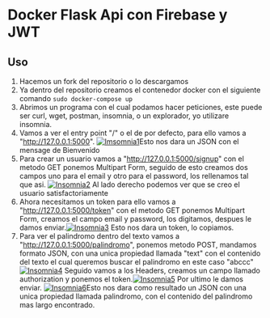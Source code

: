 # Docker Flask Api con Firebase y JWT
## Uso
1. Hacemos un fork del repositorio o lo descargamos
2. Ya dentro del repositorio creamos el contenedor docker con el siguiente comando
`sudo docker-compose up`
3. Abrimos un programa con el cual podamos hacer peticiones, este puede ser curl, wget, postman, insomnia, o un explorador, yo utilizare insomnia.
4. Vamos a ver el entry point "/" o el de por defecto, para ello vamos a "http://127.0.0.1:5000".
[![Imsomnia1](https://i.ibb.co/Zfn0Y0m/Imsonia1.png "Imsomnia1")](https://i.ibb.co/Zfn0Y0m/Imsonia1.png "Imsomnia1")Esto nos dara un JSON con el mensage de Bienvenido
5. Para crear un usuario vamos a "http://127.0.0.1:5000/signup" con el metodo GET ponemos Multipart Form, seguido de esto creamos dos campos uno para el email y otro para el password, los rellenamos tal que asi.
[![Insomnia2](https://i.ibb.co/hKgCcxL/Imsomnia2.png "Insomnia2")](https://i.ibb.co/hKgCcxL/Imsomnia2.png "Insomnia2")
Al lado derecho podemos ver que se creo el usuario satisfactoriamente
6. Ahora necesitamos un token para ello vamos a "http://127.0.0.1:5000/token" con  el metodo GET ponemos Multipart Form, creamos el campo email y password, los digitamos, despues le damos enviar.[![Insomnia3](https://i.ibb.co/T4xcSvx/Insomnia3.png "Insomnia3")](https://i.ibb.co/T4xcSvx/Insomnia3.png "Insomnia3")
Esto nos dara un token, lo copiamos.
7. Para ver el palindromo dentro del texto vamos a "http://127.0.0.1:5000/palindromo", ponemos metodo POST, mandamos formato JSON, con una unica propiedad llamada "text" con el contenido del texto el cual queremos buscar el palindromo en este caso "abccc"[![Insomnia4](https://i.ibb.co/7Nyx7df/Insomnia4.png "Insomnia4")](https://i.ibb.co/7Nyx7df/Insomnia4.png "Insomnia4")
Seguido vamos a los Headers, creamos un campo llamado authorization y ponemos el token.[![Insomnia5](https://i.ibb.co/VTjnWk9/Insomnia5.png "Insomnia5")](https://i.ibb.co/VTjnWk9/Insomnia5.png "Insomnia5")
Por ultimo le damos enviar.
[![Insomnia6](https://i.ibb.co/gJ1Sp7Q/Insomnia6.png "Insomnia6")](https://i.ibb.co/gJ1Sp7Q/Insomnia6.png "Insomnia6")Esto nos dara como resultado un JSON con una unica propiedad llamada palindromo, con el contenido del palindromo mas largo encontrado.
